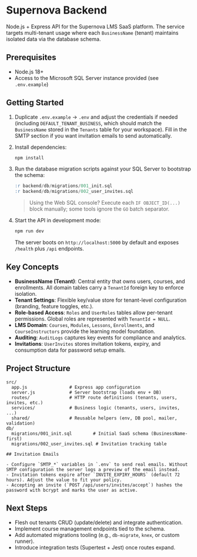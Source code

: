 # Supernova Backend

Node.js + Express API for the Supernova LMS SaaS platform. The service targets multi-tenant usage where each `BusinessName` (tenant) maintains isolated data via the database schema.

## Prerequisites

- Node.js 18+
- Access to the Microsoft SQL Server instance provided (see `.env.example`)

## Getting Started

1. Duplicate `.env.example` -> `.env` and adjust the credentials if needed (including `DEFAULT_TENANT_BUSINESS`, which should match the `BusinessName` stored in the `Tenants` table for your workspace). Fill in the SMTP section if you want invitation emails to send automatically.
2. Install dependencies:

   ```bash
   npm install
   ```

3. Run the database migration scripts against your SQL Server to bootstrap the schema:

   ```sql
   :r backend/db/migrations/001_init.sql
   :r backend/db/migrations/002_user_invites.sql
   ```

   > Using the Web SQL console? Execute each `IF OBJECT_ID(...)` block manually; some tools ignore the `GO` batch separator.
4. Start the API in development mode:

   ```bash
   npm run dev
   ```

   The server boots on `http://localhost:5000` by default and exposes `/health` plus `/api` endpoints.

## Key Concepts

- **BusinessName (Tenant)**: Central entity that owns users, courses, and enrollments. All domain tables carry a `TenantId` foreign key to enforce isolation.
- **Tenant Settings**: Flexible key/value store for tenant-level configuration (branding, feature toggles, etc.).
- **Role-based Access**: `Roles` and `UserRoles` tables allow per-tenant permissions. Global roles are represented with `TenantId = NULL`.
- **LMS Domain**: `Courses`, `Modules`, `Lessons`, `Enrollments`, and `CourseInstructors` provide the learning model foundation.
- **Auditing**: `AuditLogs` captures key events for compliance and analytics.
- **Invitations**: `UserInvites` stores invitation tokens, expiry, and consumption data for password setup emails.

## Project Structure

```
src/
  app.js                # Express app configuration
  server.js             # Server bootstrap (loads env + DB)
  routes/               # HTTP route definitions (tenants, users, invites, etc.)
  services/             # Business logic (tenants, users, invites, ...)
  shared/               # Reusable helpers (env, DB pool, mailer, validation)
db/
  migrations/001_init.sql        # Initial SaaS schema (BusinessName-first)
  migrations/002_user_invites.sql # Invitation tracking table

## Invitation Emails

- Configure `SMTP_*` variables in `.env` to send real emails. Without SMTP configuration the server logs a preview of the email instead.
- Invitation tokens expire after `INVITE_EXPIRY_HOURS` (default 72 hours). Adjust the value to fit your policy.
- Accepting an invite (`POST /api/users/invites/accept`) hashes the password with bcrypt and marks the user as active.
```

## Next Steps

- Flesh out tenants CRUD (update/delete) and integrate authentication.
- Implement course management endpoints tied to the schema.
- Add automated migrations tooling (e.g., `db-migrate`, `knex`, or custom runner).
- Introduce integration tests (Supertest + Jest) once routes expand.
